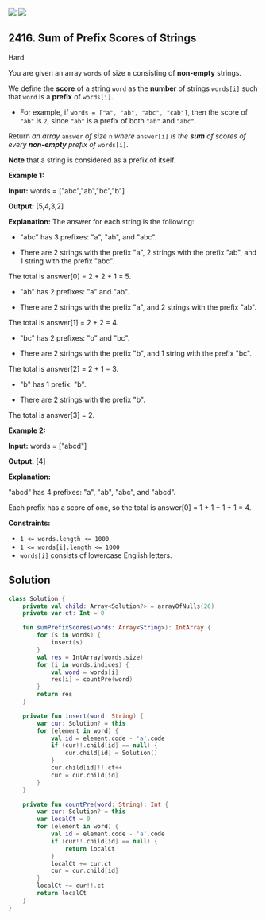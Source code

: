 [![](https://img.shields.io/github/stars/javadev/LeetCode-in-Kotlin?label=Stars&style=flat-square)](https://github.com/javadev/LeetCode-in-Kotlin)
[![](https://img.shields.io/github/forks/javadev/LeetCode-in-Kotlin?label=Fork%20me%20on%20GitHub%20&style=flat-square)](https://github.com/javadev/LeetCode-in-Kotlin/fork)

## 2416\. Sum of Prefix Scores of Strings

Hard

You are given an array `words` of size `n` consisting of **non-empty** strings.

We define the **score** of a string `word` as the **number** of strings `words[i]` such that `word` is a **prefix** of `words[i]`.

*   For example, if `words = ["a", "ab", "abc", "cab"]`, then the score of `"ab"` is `2`, since `"ab"` is a prefix of both `"ab"` and `"abc"`.

Return _an array_ `answer` _of size_ `n` _where_ `answer[i]` _is the **sum** of scores of every **non-empty** prefix of_ `words[i]`.

**Note** that a string is considered as a prefix of itself.

**Example 1:**

**Input:** words = ["abc","ab","bc","b"]

**Output:** [5,4,3,2]

**Explanation:** The answer for each string is the following:

- "abc" has 3 prefixes: "a", "ab", and "abc".

- There are 2 strings with the prefix "a", 2 strings with the prefix "ab", and 1 string with the prefix "abc".

The total is answer[0] = 2 + 2 + 1 = 5.

- "ab" has 2 prefixes: "a" and "ab".

- There are 2 strings with the prefix "a", and 2 strings with the prefix "ab".

The total is answer[1] = 2 + 2 = 4.

- "bc" has 2 prefixes: "b" and "bc".

- There are 2 strings with the prefix "b", and 1 string with the prefix "bc".

The total is answer[2] = 2 + 1 = 3.

- "b" has 1 prefix: "b".

- There are 2 strings with the prefix "b".

The total is answer[3] = 2. 

**Example 2:**

**Input:** words = ["abcd"]

**Output:** [4]

**Explanation:**

"abcd" has 4 prefixes: "a", "ab", "abc", and "abcd".

Each prefix has a score of one, so the total is answer[0] = 1 + 1 + 1 + 1 = 4. 

**Constraints:**

*   `1 <= words.length <= 1000`
*   `1 <= words[i].length <= 1000`
*   `words[i]` consists of lowercase English letters.

## Solution

```kotlin
class Solution {
    private val child: Array<Solution?> = arrayOfNulls(26)
    private var ct: Int = 0

    fun sumPrefixScores(words: Array<String>): IntArray {
        for (s in words) {
            insert(s)
        }
        val res = IntArray(words.size)
        for (i in words.indices) {
            val word = words[i]
            res[i] = countPre(word)
        }
        return res
    }

    private fun insert(word: String) {
        var cur: Solution? = this
        for (element in word) {
            val id = element.code - 'a'.code
            if (cur!!.child[id] == null) {
                cur.child[id] = Solution()
            }
            cur.child[id]!!.ct++
            cur = cur.child[id]
        }
    }

    private fun countPre(word: String): Int {
        var cur: Solution? = this
        var localCt = 0
        for (element in word) {
            val id = element.code - 'a'.code
            if (cur!!.child[id] == null) {
                return localCt
            }
            localCt += cur.ct
            cur = cur.child[id]
        }
        localCt += cur!!.ct
        return localCt
    }
}
```